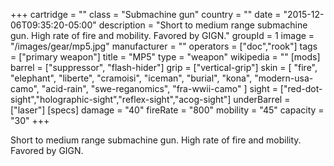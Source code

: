 +++
cartridge = ""
class = "Submachine gun"
country = ""
date = "2015-12-06T09:35:20-05:00"
description = "Short to medium range submachine gun. High rate of fire and mobility. Favored by GIGN."
groupId = 1
image = "/images/gear/mp5.jpg"
manufacturer = ""
operators = ["doc","rook"]
tags = ["primary weapon"]
title = "MP5"
type = "weapon"
wikipedia = ""
[mods]
  barrel = ["suppressor", "flash-hider"]
  grip = ["vertical-grip"]
  skin = [
    "fire",
    "elephant",
    "liberte",
    "cramoisi",
    "iceman",
    "burial",
    "kona",
    "modern-usa-camo",
    "acid-rain",
    "swe-reganomics",
    "fra-wwii-camo"
  ]
  sight = ["red-dot-sight","holographic-sight","reflex-sight","acog-sight"]
  underBarrel = ["laser"]
[specs]
  damage = "40"
  fireRate = "800"
  mobility = "45"
  capacity = "30"
+++

Short to medium range submachine gun. High rate of fire and mobility. Favored by GIGN.

